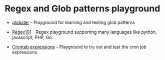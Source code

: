 # Regex and Glob patterns playground

* [globster](https://globster.xyz/) - Playground for learning and testing glob patterns

* [Regex101](https://regex101.com/) - Regex playground supporting many languages like python, javascript, PHP, Go.

* [Crontab expressions](https://crontab.guru/) - Playground to try out and test the cron job expressions.
